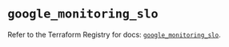 # `google_monitoring_slo`

Refer to the Terraform Registry for docs: [`google_monitoring_slo`](https://registry.terraform.io/providers/hashicorp/google-beta/6.11.2/docs/resources/google_monitoring_slo).
